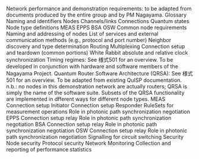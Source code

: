 Network performance and demonstration requirements: to be adapted from documents produced by the entire group and by PM Nagayama.
Glossary
Naming and identifiers
Nodes
Channels/links
Connections
Quantum states
Node type definitions
MEAS
EPPS
BSA
OSW
Common node requirements
Naming and addressing of nodes
List of services and external communication methods (e.g., protocol and port number)
Neighbor discovery and type determination
Routing
Multiplexing
Connection setup and teardown (common portions)
White Rabbit absolute and relative clock synchronization
Timing regimes: See 様式501 for an overview. To be developed in conjunction with hardware and software members of the Nagayama Project.
Quantum Router Software Architecture (QRSA): See 様式501 for an overview. To be adapted from existing QuISP documentation.
n.b.: no nodes in this demonstration network are actually routers; QRSA is simply the name of the software suite. Subsets of the QRSA functionality are implemented in dfferent ways for different node types.
MEAS
Connection setup Initiator
Connection setup Responder
RuleSets for measurement operations
Role in photonic path synchronization negotiation
EPPS
Connection setup relay
Role in photonic path synchronization negotiation
BSA
Connection setup relay
Role in photonic path synchronization negotiation
OSW
Connection setup relay
Role in photonic path synchronization negotiation
Signalling for circuit switching
Security
Node security
Protocol security
Network Monitoring
Collection and reporting of performance statistics

